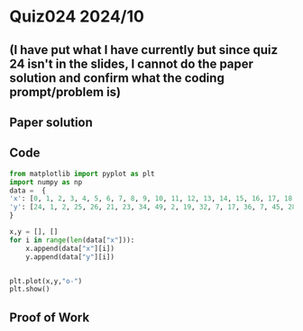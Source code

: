 # Quiz024 2024/10
## (I have put what I have currently but since quiz 24 isn't in the slides, I cannot do the paper solution and confirm what the coding prompt/problem is)

## Paper solution

## Code
```.py
from matplotlib import pyplot as plt
import numpy as np
data =  {
'x': [0, 1, 2, 3, 4, 5, 6, 7, 8, 9, 10, 11, 12, 13, 14, 15, 16, 17, 18, 19],
'y': [24, 1, 2, 25, 26, 21, 23, 34, 49, 2, 19, 32, 7, 17, 36, 7, 45, 28, 40, 46]
}

x,y = [], []
for i in range(len(data["x"])):
    x.append(data["x"][i])
    y.append(data["y"][i])


plt.plot(x,y,"o-")
plt.show()
```

## Proof of Work


